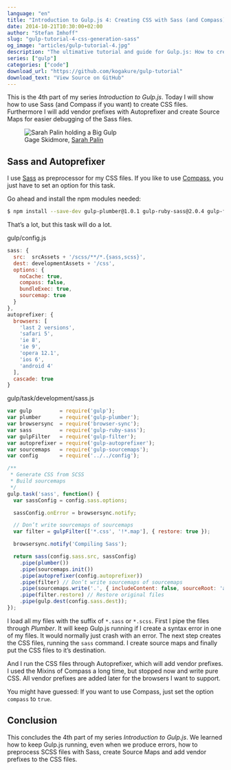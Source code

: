```yaml
---
language: "en"
title: "Introduction to Gulp.js 4: Creating CSS with Sass (and Compass)"
date: 2014-10-21T10:30:00+02:00
author: "Stefan Imhoff"
slug: "gulp-tutorial-4-css-generation-sass"
og_image: "articles/gulp-tutorial-4.jpg"
description: "The ultimative tutorial and guide for Gulp.js: How to create CSS and Source Maps with Sass and Compass."
series: ["gulp"]
categories: ["code"]
download_url: "https://github.com/kogakure/gulp-tutorial"
download_text: "View Source on GitHub"
---
```


This is the 4th part of my series *Introduction to Gulp.js*. Today I will show how to use Sass (and Compass if you want) to create CSS files. Furthermore I will add vendor prefixes with Autoprefixer and create Source Maps for easier debugging of the Sass files.

<figure class="image-figure">
  <img src="/assets/images/articles/2014/gulp-tutorial-4-css-generation-sass/gulp-tutorial-4.jpg" alt="Sarah Palin holding a Big Gulp">
  <figcaption>
  Gage Skidmore, <a href="https://www.flickr.com/photos/gageskidmore/8571336210" target="_blank" rel="nofollow" rel="noopener">Sarah Palin</a>
  </figcaption>
</figure>


## Sass and Autoprefixer

I use [Sass](http://sass-lang.com/) as preprocessor for my CSS files. If you like to use [Compass](http://compass-style.org/), you just have to set an option for this task.

Go ahead and install the npm modules needed:


```bash
$ npm install --save-dev gulp-plumber@1.0.1 gulp-ruby-sass@2.0.4 gulp-filter@3.0.1 gulp-changed@1.0.0 gulp-autoprefixer@3.0.2 gulp-sourcemaps@1.6.0
```

That’s a lot, but this task will do a lot.

<p class="code-info">gulp/config.js</p>

```javascript
sass: {
  src:  srcAssets + '/scss/**/*.{sass,scss}',
  dest: developmentAssets + '/css',
  options: {
    noCache: true,
    compass: false,
    bundleExec: true,
    sourcemap: true
  }
},
autoprefixer: {
  browsers: [
    'last 2 versions',
    'safari 5',
    'ie 8',
    'ie 9',
    'opera 12.1',
    'ios 6',
    'android 4'
  ],
  cascade: true
}
```


<p class="code-info">gulp/task/development/sass.js</p>

```javascript
var gulp         = require('gulp');
var plumber      = require('gulp-plumber');
var browsersync  = require('browser-sync');
var sass         = require('gulp-ruby-sass');
var gulpFilter   = require('gulp-filter');
var autoprefixer = require('gulp-autoprefixer');
var sourcemaps   = require('gulp-sourcemaps');
var config       = require('../../config');

/**
 * Generate CSS from SCSS
 * Build sourcemaps
 */
gulp.task('sass', function() {
  var sassConfig = config.sass.options;

  sassConfig.onError = browsersync.notify;

  // Don’t write sourcemaps of sourcemaps
  var filter = gulpFilter(['*.css', '!*.map'], { restore: true });

  browsersync.notify('Compiling Sass');

  return sass(config.sass.src, sassConfig)
    .pipe(plumber())
    .pipe(sourcemaps.init())
    .pipe(autoprefixer(config.autoprefixer))
    .pipe(filter) // Don’t write sourcemaps of sourcemaps
    .pipe(sourcemaps.write('.', { includeContent: false, sourceRoot: 'app/_assets/scss' }))
    .pipe(filter.restore) // Restore original files
    .pipe(gulp.dest(config.sass.dest));
});
```


I load all my files with the suffix of `*.sass` or `*.scss`. First I pipe the files through *Plumber*. It will keep Gulp.js running if I create a syntax error in one of my files. It would normally just crash with an error. The next step creates the CSS files, running the `sass` command. I create source maps and finally put the CSS files to it’s destination.

And I run the CSS files through Autoprefixer, which will add vendor prefixes. I used the Mixins of Compass a long time, but stopped now and write pure CSS. All vendor prefixes are added later for the browsers I want to support.

You might have guessed: If you want to use Compass, just set the option `compass` to `true`.

## Conclusion

This concludes the 4th part of my series *Introduction to Gulp.js*. We learned how to keep Gulp.js running, even when we produce errors, how to preprocess SCSS files with Sass, create Source Maps and add vendor prefixes to the CSS files.
